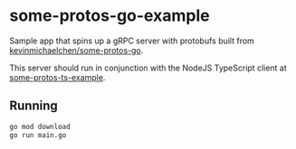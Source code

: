 # some-protos-go-example

Sample app that spins up a gRPC server with protobufs built from
[kevinmichaelchen/some-protos-go](https://github.com/kevinmichaelchen/some-protos-go).

This server should run in conjunction with the NodeJS TypeScript client at
[some-protos-ts-example](https://github.com/kevinmichaelchen/some-protos-ts-example).

## Running
```bash
go mod download
go run main.go
```